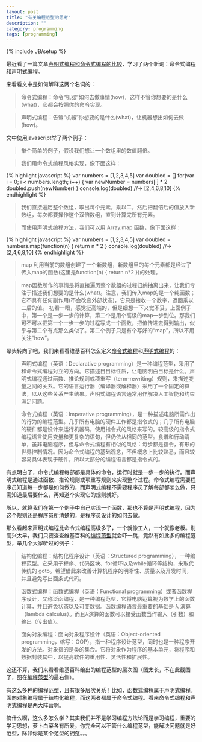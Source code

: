 ```yaml
---
layout: post
title: "有关编程范型的思考"
description: ""
category: programming
tags: [programming]
---
```

{% include JB/setup %}

最近看了一篇文章[声明式编程和命令式编程的比较](http://blog.jobbole.com/42178/?utm_source=feedly)，学习了两个新词：命令式编程和声明式编程。

来看看文中是如何解释这两个名词的：

> 命令式编程：命令“机器”如何去做事情(how)，这样不管你想要的是什么(what)，它都会按照你的命令实现。

>声明式编程：告诉“机器”你想要的是什么(what)，让机器想出如何去做(how)。

文中使用javascript举了两个例子：

>举个简单的例子，假设我们想让一个数组里的数值翻倍。

>我们用命令式编程风格实现，像下面这样：

{% highlight javascript %}
var numbers = [1,2,3,4,5]
var doubled = []
for(var i = 0; i < numbers.length; i++) {
	var newNumber = numbers[i] * 2
	doubled.push(newNumber)
}
console.log(doubled) //=> [2,4,6,8,10]
{% endhighlight %}
>我们直接遍历整个数组，取出每个元素，乘以二，然后把翻倍后的值放入新数组，每次都要操作这个双倍数组，直到计算完所有元素。

>而使用声明式编程方法，我们可以用 Array.map 函数，像下面这样：

{% highlight javascript %}
var numbers = [1,2,3,4,5]
var doubled = numbers.map(function(n) {
	return n * 2
}
console.log(doubled) //=> [2,4,6,8,10]
{% endhighlight %}
>map 利用当前的数组创建了一个新数组，新数组里的每个元素都是经过了传入map的函数(这里是function(n) { return n\*2 })的处理。

>map函数所作的事情是将直接遍历整个数组的过程归纳抽离出来，让我们专注于描述我们想要的是什么(what)。注意，我们传入map的是一个纯函数；它不具有任何副作用(不会改变外部状态)，它只是接收一个数字，返回乘以二后的值。
初看一眼，感觉挺高端的，但是细想一下又觉不妥，上面例子中，第一个是一步一步的计算，第二个是用个高级的map一步到位。那我们可不可以把第一个一步一步的过程写成一个函数，把值传进去得到输出，似乎与第二个有点那么类似了。第二个例子只是有个写好的“map”，所以不用关注“how”。

晕头转向了吧，我们来看看维基百科怎么定义[命令式编程](http://zh.wikipedia.org/zh-cn/%E6%8C%87%E4%BB%A4%E5%BC%8F%E7%B7%A8%E7%A8%8B)和[声明式编程](http://zh.wikipedia.org/zh-cn/%E5%A3%B0%E6%98%8E%E6%80%A7%E7%BC%96%E7%A8%8B)的：

>声明式编程（英语：Declarative programming）是一种编程范型，采用了和命令式编程对立的方向。它描述目目标性质，让电脑明白目标是什么。声明式编程通过函数、推论规则或项重写（term-rewriting）规则，来描述变量之间的关系。它的语言运行器（编译器或解释器）采用了一个固定的算法，以从这些关系产生结果。声明式编程语言通常用作解决人工智能和约束满足问题。

>命令式编程（英语：Imperative programming），是一种描述电脑所需作出的行为的编程范型。几乎所有电脑的硬件工作都是指令式的；几乎所有电脑的硬件都是设计来运行机器码，使用指令式的风格来写的。较高级的指令式编程语言使用变量和更复杂的语句，但仍依从相同的范型。食谱和行动清单，虽非电脑程序，但与命令式编程有相似的风格：每步都是指令，有形的世界控制情况。因为命令式编程的基础观念，不但概念上比较熟悉，而且较容易具体表现于硬件，所以大部分的编程语言都是指令式的。

有点明白了，命令式编程每部都是具体的命令，运行时就是一步一步的执行。而声明式编程是通过函数、推论规则或项重写规则来实现整个过程。命令式编程需要程序员知道每一步都是如何做的，而声明式编程不需要程序员了解每部都怎么做，只需知道最后要什么，再知道个实现它的规则就好。

所以，就算我们在第一个例子中自己实现一个函数，那也不算是声明式编程，因为这个规则还是程序员所清楚的，是程序员设计的如何去做。

那么看起来声明式编程比命令式编程高级多了，一个就像工人，一个就像老板。别高兴太早，我们只要查查维基百科的[编程范型](http://zh.wikipedia.org/wiki/%E7%B7%A8%E7%A8%8B%E5%85%B8%E7%AF%84)就会吓一跳，竟然有如此多的编程范型，举几个大家听过的例子：

>结构化编程：结构化程序设计（英语：Structured programming），一种编程范型。它采用子程序、代码区块、for循环以及while循环等结构，来取代传统的 goto。希望借此来改善计算机程序的明晰性、质量以及开发时间，并且避免写出面条式代码。

>函数式编程：函数式编程（英语：Functional programming）或者函数程序设计，又称泛函编程，是一种编程范型，它将电脑运算视为数学上的函数计算，并且避免状态以及可变数据。函数编程语言最重要的基础是 λ 演算（lambda calculus）。而且λ演算的函数可以接受函数当作输入（引数）和输出（传出值）。

>面向对象编程：面向对象程序设计（英语：Object-oriented programming，缩写：OOP），指一种程序设计范型，同时也是一种程序开发的方法。对象指的是类的集合。它将对象作为程序的基本单元，将程序和数据封装其中，以提高软件的重用性、灵活性和扩展性。

这还不算，我们来看看维基百科给出的编程范型的层次图（图太长，不在此截图了，图在[编程范型](http://zh.wikipedia.org/wiki/%E7%B7%A8%E7%A8%8B%E5%85%B8%E7%AF%84)的最右侧）。

有这么多种的编程范型，且有很多层次关系！比如，函数式编程属于声明式编程。面向对象编程属于结构化编程，而这两者都属于命令式编程。看来命令式编程和声明式编程是两大阵营啊。

搞什么啊，这么多怎么学？其实我们并不是学习编程方法论而是学习编程，重要的学习思想，萝卜白菜各有所爱，你完全可以不管什么编程范型，能解决问题就是好范型，除非你是某个范型的拥趸。。。
